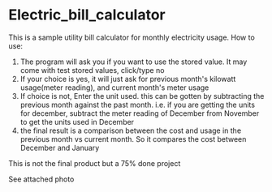 # Electric_bill_calculator
This is a sample utility bill calculator for monthly electricity usage.
How to use:
  1. The program will ask you if you want to use the stored value. It may come with test stored values, click/type no
  2. If your choice is yes, it will just ask for previous month's kilowatt usage(meter reading), and current month's meter usage
  3. If choice is not, Enter the unit used. this can be gotten by subtracting the previous month against the past month. i.e. if you are getting the units for december, subtract the meter reading of December from November to get the units used in December
  4. the final result is a comparison between the cost and usage in the previous month vs current month. So it compares the cost between December and January

This is not the final product but a 75% done project

See attached photo
